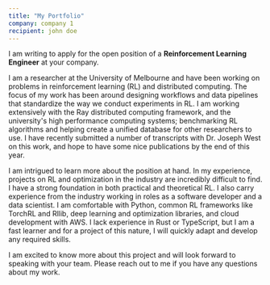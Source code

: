 ```yaml
---
title: "My Portfolio"
company: company 1 
recipient: john doe
---
```


I am writing to apply for the open position of a **Reinforcement Learning Engineer** at your company.

I am a researcher at the University of Melbourne and have been working on problems in reinforcement learning (RL) and distributed computing. The focus of my work has been around designing workflows and data pipelines that standardize the way we conduct experiments in RL. I am working extensively with the Ray distributed computing framework, and the university's high performance computing systems; benchmarking RL algorithms and helping create a unified database for other researchers to use. I have recently submitted a number of transcripts with Dr. Joseph West on this work, and hope to have some nice publications by the end of this year.    

I am intrigued to learn more about the position at hand. In my experience, projects on RL and optimization in the industry are incredibly difficult to find. I have a strong foundation in both practical and theoretical RL. I also carry experience from the industry working in roles as a software developer and a data scientist. I am comfortable with Python, common RL frameworks like TorchRL and Rllib, deep learning and optimization libraries, and cloud development with AWS. I lack experience in Rust or TypeScript, but I am a fast learner and for a project of this nature, I will quickly adapt and develop any required skills.     

I am excited to know more about this project and will look forward to speaking with your team. Please reach out to me if you have any questions about my work.  
